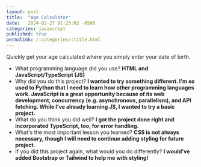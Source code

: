 ```yaml
---
layout: post
title:  "Age Calculator"
date:   2024-02-27 01:23:02 -0500
categories: javascript
published: true
permalink: /:categories/:title.html
---
```


Quickly get your age calculated where you simply enter your date of birth.

- What programming language did you use? **HTML and JavaScript/TypeScript (JS)**
- Why did you do this project? **I wanted to try something different. I'm so used to Python that I need to learn how other programming languages work. JavaScript is a great opportunity because of its web development, concurrency (e.g. asynchronous, parallelism), and API fetching. While I've already learning JS, I wanted to try a basic project.**
- What do you think you did well? **I got the project done right and incorporated TypeScript, too, for error handling.**
- What's the most important lesson you learned? **CSS is not always necessary, though I will need to continue adding styling for future project.**
- If you did this project again, what would you do differently? **I would've added Bootstrap or Tailwind to help me with styling!** 